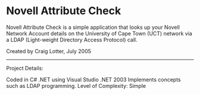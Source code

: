 Novell Attribute Check
======================

Novell Attribute Check is a simple application that looks up your Novell Network Account details on the University of Cape Town (UCT) network via a LDAP (Light-weight Directory Access Protocol) call.

Created by Craig Lotter, July 2005

*********************************

Project Details:

Coded in C# .NET using Visual Studio .NET 2003
Implements concepts such as LDAP programming.
Level of Complexity: Simple
